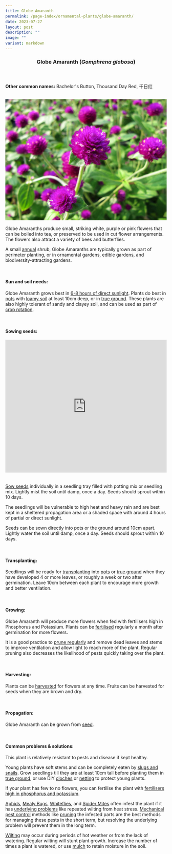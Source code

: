 ```yaml
---
title: Globe Amaranth
permalink: /page-index/ornamental-plants/globe-amaranth/
date: 2023-07-27
layout: post
description: ""
image: ""
variant: markdown
---
```

<header>
	<h3>Globe Amaranth (<em>Gomphrena globosa</em>)</h3>
</header>
	
<section>
	<p><strong>Other common names:</strong> Bachelor's Button, Thousand Day Red, 千日红</p>
	<br>
</section>

<section>
	<img title="Globe amaranth flowers. Photo by Victoria Lim." src="/images/Plants/globeamaranth%20(2)_victorialim.jpg">
	<p>Globe Amaranths produce small, striking white, purple or pink flowers that can be boiled into tea, or preserved to be used in cut flower arrangements. The flowers also attract a variety of bees and butterflies.</p>
	<p>A small <a href="/learn-more-about-gardening/glossary/#a">annual</a> shrub, Globe Amaranths are typically grown as part of perimeter planting, or in ornamental gardens, edible gardens, and biodiversity-attracting gardens.</p>
	<br>
</section>

<section>
	<h4>Sun and soil needs:</h4>
	<p>Globe Amaranth grows best in <a href="/page-index/horticulture-techniques/gauging-light/">6-8 hours of direct sunlight</a>. Plants do best in <a href="/page-index/horticulture-techniques/planting-in-containers/">pots</a> with <a href="/page-index/horticulture-techniques/soil/">loamy soil</a> at least 10cm deep, or in <a href="/page-index/horticulture-techniques/true-ground/">true ground</a>. These plants are also highly tolerant of sandy and clayey soil, and can be used as part of <a href="/page-index/horticulture-techniques/crop-rotation/">crop rotation</a>.</p>
	<br>
</section>

<section>
  <h4>Sowing seeds:</h4>
		<iframe width="100%" height="415" src="https://www.youtube.com/embed/x7J87wY7U6s" title="YouTube video player" frameborder="0" allow="accelerometer; autoplay; clipboard-write; encrypted-media; gyroscope; picture-in-picture; web-share" allowfullscreen=""></iframe><br>
	<br>
	<p><a href="/page-index/horticulture-techniques/propagating-by-seed/">Sow seeds</a> individually in a seedling tray filled with potting mix or seedling mix. Lightly mist the soil until damp, once a day. Seeds should sprout within 10 days.</p>
	<p>The seedlings will be vulnerable to high heat and heavy rain and are best kept in a sheltered propagation area or a shaded space with around 4 hours of partial or direct sunlight.</p> 
	<p>Seeds can be sown directly into pots or the ground around 10cm apart. Lightly water the soil until damp, once a day. Seeds should sprout within 10 days.</p>
	<br>
</section>

<section>
	<h4>Transplanting:</h4>
	<p>Seedlings will be ready for <a href="/page-index/horticulture-techniques/transplanting">transplanting</a> into <a href="/page-index/horticulture-techniques/planting-in-containers/">pots</a> or <a href="/page-index/horticulture-techniques/true-ground/">true ground</a> when they have developed 4 or more leaves, or roughly a week or two after germination. Leave 10cm between each plant to encourage more growth and better ventilation.</p>
	<br>
</section>
	
<section>
	<h4>Growing:</h4>
	<p>Globe Amaranth will produce more flowers when fed with fertilisers high in Phosphorus and Potassium. Plants can be <a href="/page-index/horticulture-techniques/fertilising/">fertilised</a> regularly a month after germination for more flowers.</p>
	<p>It is a good practice to <a href="/page-index/horticulture-techniques/pruning/">prune regularly</a> and remove dead leaves and stems to improve ventilation and allow light to reach more of the plant. Regular pruning also decreases the likelihood of pests quickly taking over the plant.</p>
	<br>
</section>

<section>
	<h4>Harvesting:</h4>
	<p>Plants can be <a href="/page-index/horticulture-techniques/harvesting-hygiene/">harvested</a> for flowers at any time.  Fruits can be harvested for seeds when they are brown and dry.</p>
	<br>
</section>

<section>
	<h4>Propagation:</h4>
		<p>Globe Amaranth can be grown from <a href="/page-index/horticulture-techniques/propagating-by-seed/">seed</a>.</p>
	<br>
</section>

<section>
	<h4>Common problems &amp; solutions:</h4>
		<p>This plant is relatively resistant to pests and disease if kept healthy.</p>
<p>Young plants have soft stems and can be completely eaten by <a href="/page-index/pests/snails-and-slugs/">slugs and snails</a>. Grow seedlings till they are at least 10cm tall before planting them in <a href="/page-index/horticulture-techniques/true-ground/">true ground</a>, or use DIY <a href="/page-index/horticulture-techniques/cloches/">cloches</a> or <a href="/page-index/hardscapes/netting/">netting</a> to protect young plants. </p>
<p>If your plant has few to no flowers, you can fertilise the plant with <a href="/page-index/horticulture-techniques/fertilising/">fertilisers high in phosphorus and potassium</a>. </p>
<p><a href="/page-index/pests/aphids/">Aphids</a>, <a href="/page-index/pests/mealy-bugs/">Mealy Bugs</a>, <a href="/page-index/pests/whiteflies/">Whiteflies</a>, and <a href="/page-index/pests/spider-mites/">Spider Mites</a> often infest the plant if it has <a href="/learn-more-about-gardening/plant-problems/">underlying problems</a> like repeated wilting from heat stress. <a href="/page-index/horticulture-techniques/pest-control/">Mechanical pest control</a> methods like <a href="/page-index/horticulture-techniques/pruning/">pruning</a> the infested parts are the best methods for managing these pests in the short term, but resolving the underlying problem will prevent them in the long term.</p>
	<p><a href="/page-index/plant-problems/wilting/">Wilting</a> may occur during periods of hot weather or from the lack of watering. Regular wilting will stunt plant growth. Increase the number of times a plant is watered, or use <a href="/page-index/horticulture-techniques/mulching/">mulch</a> to retain moisture in the soil.</p>
	<br>
</section>